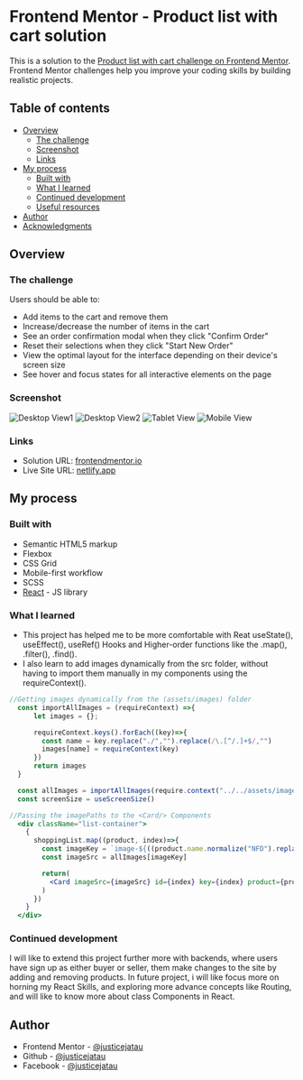 # Frontend Mentor - Product list with cart solution

This is a solution to the [Product list with cart challenge on Frontend Mentor](https://www.frontendmentor.io/challenges/product-list-with-cart-5MmqLVAp_d). Frontend Mentor challenges help you improve your coding skills by building realistic projects. 

## Table of contents

- [Overview](#overview)
  - [The challenge](#the-challenge)
  - [Screenshot](#screenshot)
  - [Links](#links)
- [My process](#my-process)
  - [Built with](#built-with)
  - [What I learned](#what-i-learned)
  - [Continued development](#continued-development)
  - [Useful resources](#useful-resources)
- [Author](#author)
- [Acknowledgments](#acknowledgments)

## Overview

### The challenge

Users should be able to:

- Add items to the cart and remove them
- Increase/decrease the number of items in the cart
- See an order confirmation modal when they click "Confirm Order"
- Reset their selections when they click "Start New Order"
- View the optimal layout for the interface depending on their device's screen size
- See hover and focus states for all interactive elements on the page

### Screenshot

![Desktop View1](./public/screenshots/screenshot4.jpeg)
![Desktop View2](./public/screenshots/screenshot1.jpeg)
![Tablet View](./public/screenshots/screenshot2.jpeg)
![Mobile View](./public/screenshots/screenshot3.jpeg)

### Links

- Solution URL: [frontendmentor.io](https://www.frontendmentor.io/solutions/responsive-product-list-with-cart-using-css-grid-react-scss-86dSRkyNG_)
- Live Site URL: [netlify.app](https://productlistwithcart-react.netlify.app/)

## My process

### Built with

- Semantic HTML5 markup
- Flexbox
- CSS Grid
- Mobile-first workflow
- SCSS
- [React](https://reactjs.org/) - JS library

### What I learned

- This project has helped me to be more comfortable with Reat useState(), useEffect(), useRef() Hooks and Higher-order functions like the .map(), .filter(), .find().
- I also learn to add images dynamically from the src folder, without having to import them manually in my components using the requireContext().

```js
//Getting images dynamically from the (assets/images) folder
  const importAllImages = (requireContext) =>{
      let images = {};

      requireContext.keys().forEach((key)=>{
        const name = key.replace("./","").replace(/\.[^/.]+$/,"")
        images[name] = requireContext(key)
      })
      return images
  }

  const allImages = importAllImages(require.context("../../assets/images", false, /\.(jpg)$/))
  const screenSize = useScreenSize()
```
```jsx
//Passing the imagePaths to the <Card/> Components
  <div className="list-container">
    {
      shoppingList.map((product, index)=>{
        const imageKey = `image-${((product.name.normalize("NFD").replace(/[\u0300-\u036f]/g, "")).toLowerCase()).replace(" ","-")}-${screenSize}`
        const imageSrc = allImages[imageKey]

        return(
          <Card imageSrc={imageSrc} id={index} key={index} product={product} handleAddToCart={handleAddToCart}/>
        )
      })
    }
  </div>
```

### Continued development

I will like to extend this project further more with backends, where users have sign up as either buyer or seller, them make changes to the site by adding and removing products.
In future project, i will like focus more on horning my React Skills, and exploring more advance concepts like Routing, and will like to know more about class Components in React.

## Author

- Frontend Mentor - [@justicejatau](https://www.frontendmentor.io/profile/JusticeJatau)
- Github - [@justicejatau](https://github.com/JusticeJatau/)
- Facebook - [@justicejatau](https://web.facebook.com/jatau.justice)

